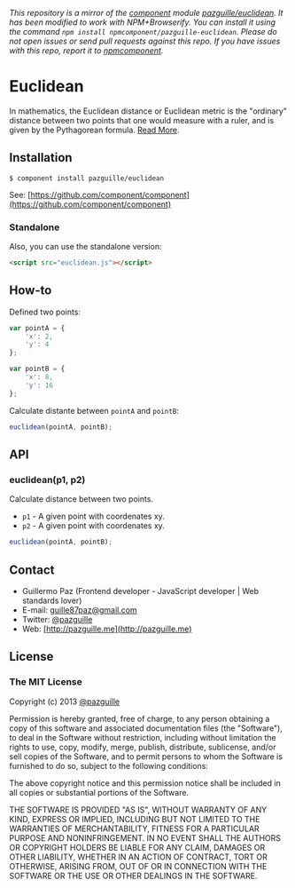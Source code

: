 *This repository is a mirror of the [component](http://component.io) module [pazguille/euclidean](http://github.com/pazguille/euclidean). It has been modified to work with NPM+Browserify. You can install it using the command `npm install npmcomponent/pazguille-euclidean`. Please do not open issues or send pull requests against this repo. If you have issues with this repo, report it to [npmcomponent](https://github.com/airportyh/npmcomponent).*
# Euclidean

In mathematics, the Euclidean distance or Euclidean metric is the "ordinary" distance between two points that one would measure with a ruler, and is given by the Pythagorean formula. [Read More](http://en.wikipedia.org/wiki/Euclidean_distance).

## Installation

    $ component install pazguille/euclidean

See: [https://github.com/component/component](https://github.com/component/component)

### Standalone
Also, you can use the standalone version:
```html
<script src="euclidean.js"></script>
```

## How-to
Defined two points:
```js
var pointA = {
    'x': 2,
    'y': 4
};

var pointB = {
    'x': 8,
    'y': 16
};
```

Calculate distante between `pointA` and `pointB`:
```js
euclidean(pointA, pointB);
```

## API

### euclidean(p1, p2)
Calculate distance between two points.
- `p1` - A given point with coordenates xy.
- `p2` - A given point with coordenates xy.

```js
euclidean(pointA, pointB);
```

## Contact
- Guillermo Paz (Frontend developer - JavaScript developer | Web standards lover)
- E-mail: [guille87paz@gmail.com](mailto:guille87paz@gmail.com)
- Twitter: [@pazguille](http://twitter.com/pazguille)
- Web: [http://pazguille.me](http://pazguille.me)

## License
### The MIT License
Copyright (c) 2013 [@pazguille](http://twitter.com/pazguille)

Permission is hereby granted, free of charge, to any person obtaining a copy
of this software and associated documentation files (the "Software"), to deal
in the Software without restriction, including without limitation the rights
to use, copy, modify, merge, publish, distribute, sublicense, and/or sell
copies of the Software, and to permit persons to whom the Software is
furnished to do so, subject to the following conditions:

The above copyright notice and this permission notice shall be included in
all copies or substantial portions of the Software.

THE SOFTWARE IS PROVIDED "AS IS", WITHOUT WARRANTY OF ANY KIND, EXPRESS OR
IMPLIED, INCLUDING BUT NOT LIMITED TO THE WARRANTIES OF MERCHANTABILITY,
FITNESS FOR A PARTICULAR PURPOSE AND NONINFRINGEMENT. IN NO EVENT SHALL THE
AUTHORS OR COPYRIGHT HOLDERS BE LIABLE FOR ANY CLAIM, DAMAGES OR OTHER
LIABILITY, WHETHER IN AN ACTION OF CONTRACT, TORT OR OTHERWISE, ARISING FROM,
OUT OF OR IN CONNECTION WITH THE SOFTWARE OR THE USE OR OTHER DEALINGS IN
THE SOFTWARE.
